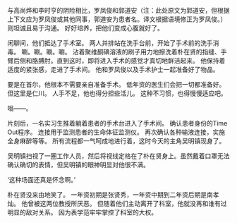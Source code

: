 与高尚烨和李时亨的阴险相比，罗凤俊和郭道安（注：此处原文为郭道安，但根据上下文应为罗凤俊或其他同事，郭道安为患者名。译文根据语境修正为罗凤俊。）则坦诚且易于沟通。
好好培养，把他们变成心腹就好了。

闲聊间，他们抵达了手术室。
两人并排站在洗手台前，开始了手术前的洗手消毒。
唰。唰。唰。唰。
沾着聚维酮碘溶液的刷子用力地擦洗着朴在贤的指缝、手臂后侧和胳膊肘。直到这时，即将进入手术的感觉才真切地鲜活起来。
他保持着适度的紧张感，走进了手术间。
他和罗凤俊以及手术护士一起准备好了物品。

要是在首尔，他根本不需要亲自准备手术。
低年资的医生们会把一切都准备好。
但这里是仁川。
人手不足，他也得分担些活儿。
这种不习惯，也得慢慢适应吧。

嗡——。

片刻后，一名实习生推着躺着患者的手术台进入了手术间。
确认患者身份的Time Out程序。
连接用于监测患者的生命体征监测仪。
再次确认各种输液连接，实施全身麻醉等等。
所有流程都一气呵成地进行着，这时今天的主角吴明镇现身了。

吴明镇扫视了一圈工作人员，然后将视线定格在了朴在贤身上。虽然戴着口罩无法确认确切的表情，但吴明镇的眼神明显对他很不满。

‘这种场面还真是怀念啊。’

朴在贤没来由地笑了。
一年资初期是张贤秀，一年资中期到二年资后期是南孝灿。
他曾被这两位教授所厌恶。
但随着他们主动离开了科室，他就没再和谁有过明显的敌对关系。
因为表学范牢牢掌控了科室的大权。